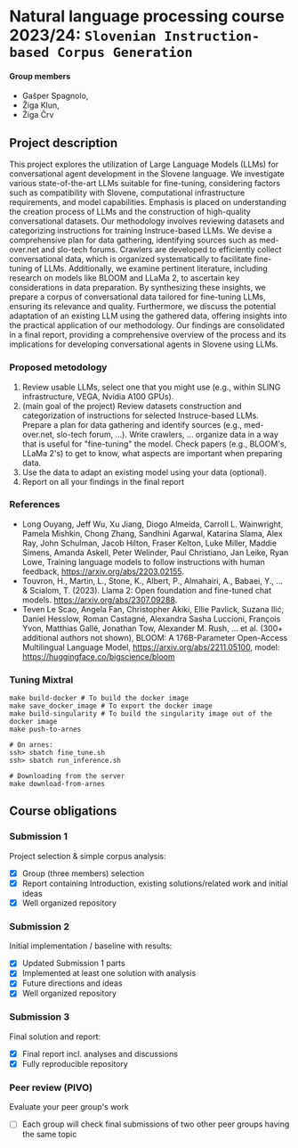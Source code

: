 # Natural language processing course 2023/24: `Slovenian Instruction-based Corpus Generation`

#### Group members
- Gašper Spagnolo,
- Žiga Klun, 
- Žiga Črv

## Project description
This project explores the utilization of Large Language Models (LLMs) for conversational agent development in the Slovene language. We investigate various state-of-the-art LLMs suitable for fine-tuning, considering factors such as compatibility with Slovene, computational infrastructure requirements, and model capabilities. Emphasis is placed on understanding the creation process of LLMs and the construction of high-quality conversational datasets.
Our methodology involves reviewing datasets and categorizing instructions for training Instruce-based LLMs. We devise a comprehensive plan for data gathering, identifying sources such as med-over.net and slo-tech forums. Crawlers are developed to efficiently collect conversational data, which is organized systematically to facilitate fine-tuning of LLMs.
Additionally, we examine pertinent literature, including research on models like BLOOM and LLaMa 2, to ascertain key considerations in data preparation. By synthesizing these insights, we prepare a corpus of conversational data tailored for fine-tuning LLMs, ensuring its relevance and quality.
Furthermore, we discuss the potential adaptation of an existing LLM using the gathered data, offering insights into the practical application of our methodology. Our findings are consolidated in a final report, providing a comprehensive overview of the process and its implications for developing conversational agents in Slovene using LLMs.

### Proposed metodology
1. Review usable LLMs, select one that you might use (e.g., within SLING infrastructure, VEGA, Nvidia A100 GPUs).
2. (main goal of the project) Review datasets construction and categorization of instructions for selected Instruce-based LLMs. Prepare a plan for data gathering and identify sources (e.g., med-over.net, slo-tech forum, ...). Write crawlers, ... organize data in a way that is useful for "fine-tuning" the model. Check papers (e.g., BLOOM's, LLaMa 2's) to get to know, what aspects are important when preparing data.
3. Use the data to adapt an existing model using your data (optional).
4. Report on all your findings in the final report

### References
- Long Ouyang, Jeff Wu, Xu Jiang, Diogo Almeida, Carroll L. Wainwright, Pamela Mishkin, Chong Zhang, Sandhini Agarwal, Katarina Slama, Alex Ray, John Schulman, Jacob Hilton, Fraser Kelton, Luke Miller, Maddie Simens, Amanda Askell, Peter Welinder, Paul Christiano, Jan Leike, Ryan Lowe, Training language models to follow instructions with human feedback, https://arxiv.org/abs/2203.02155.
- Touvron, H., Martin, L., Stone, K., Albert, P., Almahairi, A., Babaei, Y., ... & Scialom, T. (2023). Llama 2: Open foundation and fine-tuned chat models. https://arxiv.org/abs/2307.09288.
- Teven Le Scao, Angela Fan, Christopher Akiki, Ellie Pavlick, Suzana Ilić, Daniel Hesslow, Roman Castagné, Alexandra Sasha Luccioni, François Yvon, Matthias Gallé, Jonathan Tow, Alexander M. Rush, ...  et al. (300+ additional authors not shown), BLOOM: A 176B-Parameter Open-Access Multilingual Language Model, https://arxiv.org/abs/2211.05100, model: https://huggingface.co/bigscience/bloom 


### Tuning Mixtral

```
make build-docker # To build the docker image
make save_docker_image # To export the docker image
make build-singularity # To build the singularity image out of the docker image
make push-to-arnes

# On arnes:
ssh> sbatch fine_tune.sh
ssh> sbatch run_inference.sh

# Downloading from the server
make download-from-arnes
```

## Course obligations
### Submission 1

Project selection & simple corpus analysis:

- [x] Group (three members) selection
- [x] Report containing Introduction, existing solutions/related work and initial ideas
- [x] Well organized repository

### Submission 2

Initial implementation / baseline with results:

- [x] Updated Submission 1 parts
- [x] Implemented at least one solution with analysis
- [x] Future directions and ideas
- [x] Well organized repository

### Submission 3

Final solution and report:

- [x] Final report incl. analyses and discussions
- [x] Fully reproducible repository

### Peer review (PIVO)

Evaluate your peer group's work
- [ ] Each group will check final submissions of two other peer groups having the same topic

